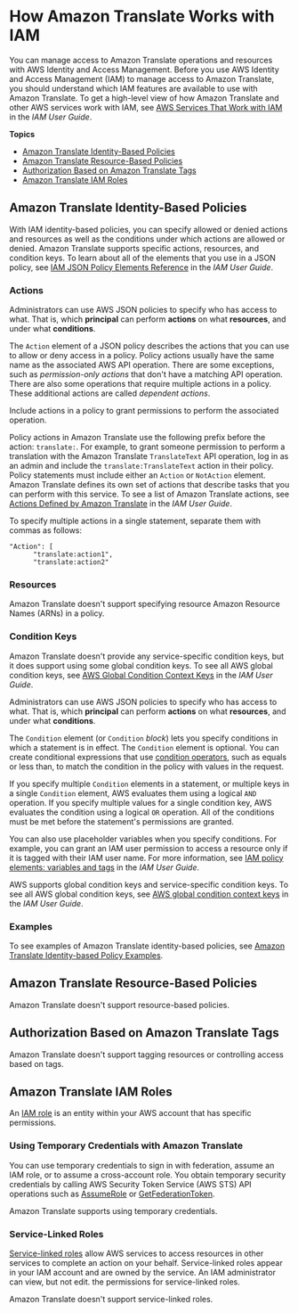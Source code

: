 # How Amazon Translate Works with IAM<a name="security_iam_service-with-iam"></a>

You can manage access to Amazon Translate operations and resources with AWS Identity and Access Management\. Before you use AWS Identity and Access Management \(IAM\) to manage access to Amazon Translate, you should understand which IAM features are available to use with Amazon Translate\. To get a high\-level view of how Amazon Translate and other AWS services work with IAM, see [AWS Services That Work with IAM](https://docs.aws.amazon.com/IAM/latest/UserGuide/reference_aws-services-that-work-with-iam.html) in the *IAM User Guide*\.

**Topics**
+ [Amazon Translate Identity\-Based Policies](#access-control-managing-permissions)
+ [Amazon Translate Resource\-Based Policies](#security_iam_service-with-iam-resource-based-policies)
+ [Authorization Based on Amazon Translate Tags](#security_iam_service-with-iam-tags)
+ [Amazon Translate IAM Roles](#security_iam_service-with-iam-roles)

## Amazon Translate Identity\-Based Policies<a name="access-control-managing-permissions"></a>

With IAM identity\-based policies, you can specify allowed or denied actions and resources as well as the conditions under which actions are allowed or denied\. Amazon Translate supports specific actions, resources, and condition keys\. To learn about all of the elements that you use in a JSON policy, see [IAM JSON Policy Elements Reference](https://docs.aws.amazon.com/IAM/latest/UserGuide/reference_policies_elements.html) in the *IAM User Guide*\.

### Actions<a name="security_iam_service-with-iam-id-based-policies-actions"></a>

Administrators can use AWS JSON policies to specify who has access to what\. That is, which **principal** can perform **actions** on what **resources**, and under what **conditions**\.

The `Action` element of a JSON policy describes the actions that you can use to allow or deny access in a policy\. Policy actions usually have the same name as the associated AWS API operation\. There are some exceptions, such as *permission\-only actions* that don't have a matching API operation\. There are also some operations that require multiple actions in a policy\. These additional actions are called *dependent actions*\.

Include actions in a policy to grant permissions to perform the associated operation\.



Policy actions in Amazon Translate use the following prefix before the action: `translate:`\. For example, to grant someone permission to perform a translation with the Amazon Translate `TranslateText` API operation, log in as an admin and include the `translate:TranslateText` action in their policy\. Policy statements must include either an `Action` or `NotAction` element\. Amazon Translate defines its own set of actions that describe tasks that you can perform with this service\. To see a list of Amazon Translate actions, see [Actions Defined by Amazon Translate](https://docs.aws.amazon.com/IAM/latest/UserGuide/list_amazontranslate.html#amazontranslate-actions-as-permissions) in the *IAM User Guide*\.

To specify multiple actions in a single statement, separate them with commas as follows:

```
"Action": [
      "translate:action1",
      "translate:action2"
```

### Resources<a name="security_iam_service-with-iam-id-based-policies-resources"></a>

Amazon Translate doesn't support specifying resource Amazon Resource Names \(ARNs\) in a policy\.

### Condition Keys<a name="security_iam_service-with-iam-id-based-policies-conditionkeys"></a>

Amazon Translate doesn't provide any service\-specific condition keys, but it does support using some global condition keys\. To see all AWS global condition keys, see [AWS Global Condition Context Keys](https://docs.aws.amazon.com/IAM/latest/UserGuide/reference_policies_condition-keys.html) in the *IAM User Guide*\.

Administrators can use AWS JSON policies to specify who has access to what\. That is, which **principal** can perform **actions** on what **resources**, and under what **conditions**\.

The `Condition` element \(or `Condition` *block*\) lets you specify conditions in which a statement is in effect\. The `Condition` element is optional\. You can create conditional expressions that use [condition operators](https://docs.aws.amazon.com/IAM/latest/UserGuide/reference_policies_elements_condition_operators.html), such as equals or less than, to match the condition in the policy with values in the request\. 

If you specify multiple `Condition` elements in a statement, or multiple keys in a single `Condition` element, AWS evaluates them using a logical `AND` operation\. If you specify multiple values for a single condition key, AWS evaluates the condition using a logical `OR` operation\. All of the conditions must be met before the statement's permissions are granted\.

 You can also use placeholder variables when you specify conditions\. For example, you can grant an IAM user permission to access a resource only if it is tagged with their IAM user name\. For more information, see [IAM policy elements: variables and tags](https://docs.aws.amazon.com/IAM/latest/UserGuide/reference_policies_variables.html) in the *IAM User Guide*\. 

AWS supports global condition keys and service\-specific condition keys\. To see all AWS global condition keys, see [AWS global condition context keys](https://docs.aws.amazon.com/IAM/latest/UserGuide/reference_policies_condition-keys.html) in the *IAM User Guide*\.

### Examples<a name="security_iam_service-with-iam-id-based-policies-examples"></a>



To see examples of Amazon Translate identity\-based policies, see [Amazon Translate Identity\-based Policy Examples](security_iam_id-based-policy-examples.md)\.

## Amazon Translate Resource\-Based Policies<a name="security_iam_service-with-iam-resource-based-policies"></a>

Amazon Translate doesn't support resource\-based policies\.

## Authorization Based on Amazon Translate Tags<a name="security_iam_service-with-iam-tags"></a>

Amazon Translate doesn't support tagging resources or controlling access based on tags\.

## Amazon Translate IAM Roles<a name="security_iam_service-with-iam-roles"></a>

An [IAM role](https://docs.aws.amazon.com/IAM/latest/UserGuide/id_roles.html) is an entity within your AWS account that has specific permissions\.

### Using Temporary Credentials with Amazon Translate<a name="security_iam_service-with-iam-roles-tempcreds"></a>

You can use temporary credentials to sign in with federation, assume an IAM role, or to assume a cross\-account role\. You obtain temporary security credentials by calling AWS Security Token Service \(AWS STS\) API operations such as [AssumeRole](https://docs.aws.amazon.com/STS/latest/APIReference/API_AssumeRole.html) or [GetFederationToken](https://docs.aws.amazon.com/STS/latest/APIReference/API_GetFederationToken.html)\. 

Amazon Translate supports using temporary credentials\. 

### Service\-Linked Roles<a name="security_iam_service-with-iam-roles-service-linked"></a>

[Service\-linked roles](https://docs.aws.amazon.com/IAM/latest/UserGuide/id_roles_terms-and-concepts.html#iam-term-service-linked-role) allow AWS services to access resources in other services to complete an action on your behalf\. Service\-linked roles appear in your IAM account and are owned by the service\. An IAM administrator can view, but not edit\. the permissions for service\-linked roles\.

Amazon Translate doesn't support service\-linked roles\.